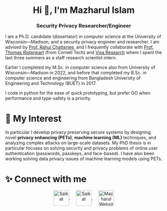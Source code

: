 <h1 align="center">Hi 👋, I'm Mazharul Islam</h1>
<h3 align="center">Security Privacy Researcher/Engineer</h3>

I am a Ph.D. candidate (dissertator) in computer science at the University of Wisconsin—Madison, and a security privacy engineer and researcher. 
I am advised by [Prof. Rahul Chatterjee](https://pages.cs.wisc.edu/~chatterjee/), and I frequently collaborate with [Prof. Thomas Ristenpart](https://rist.tech.cornell.edu/) (from Cornell Tech) and [Visa Research](https://usa.visa.com/about-visa/visa-research.html) where I spent the last three summers as a staff research scientist intern.

Earlier I completed my M.Sc. in computer science also from University of Wisconsin—Madison in 2022, and before that completed my B.Sc. in computer science and engineering from Bangladesh University of Engineering and Technology (BUET) in 2017. 

I code in python for the ease of quick prototyping, but prefer  GO when performance and type-safety is a priority.

# 👀 My Interest
In particular I develop privacy preserving secure systems by designing novel **privacy enhancing (PETs)**, **machine learning (ML)**  techniques, and analyzing complex attacks on large-scale datasets. My PhD thesis is in particular focuses on solving security and privacy problems of online user authentication (passwords, passkeys, and face-based). I have also been working solving data privacy issues of machine learning models using PETs. 




# :sparkles: Connect with me
<p align="center">
  <a href="https://x.com/Mazharul_13" target="blank">
    <img align="center" src="https://raw.githubusercontent.com/rahuldkjain/github-profile-readme-generator/master/src/images/icons/Social/twitter.svg" alt="Saikat" height="50" width="50" />
  </a>
  &emsp;
  <a href="https://www.linkedin.com/in/islamazhar/" target="blank">
    <img align="center" src="https://raw.githubusercontent.com/rahuldkjain/github-profile-readme-generator/master/src/images/icons/Social/linked-in-alt.svg" alt="Saikat" height="50" width="50" />
  </a>
  &emsp;
  <a href="https://pages.cs.wisc.edu/~mazharul/" target="blank">
    <img align="center" src="https://raw.githubusercontent.com/rahuldkjain/github-profile-readme-generator/master/src/images/icons/Social/dribbble.svg" alt="Mazharul Website" height="50" width="50" />
  </a>
</p>

<!-- # :loudspeaker: What's new
- :bell: [February 2024] Release the [Official code for Invariant Ranker](https://github.com/microsoft/NeuralInvariantRanker). 
- :bell: [December 2023] Our work on [Re-ranking Loop Invariants](https://aclanthology.org/2023.findings-emnlp.614.pdf) is published in EMNLP-findings 2023. 
- :bell: [November 2022] Presented NatGen to FSE in Singapore. 
- :bell: [September 2022] Joined RiSE team at Microsoft Research as Senior Resercher.  -->

<!-- https://rahuldkjain.github.io/gh-profile-readme-generator/ -->